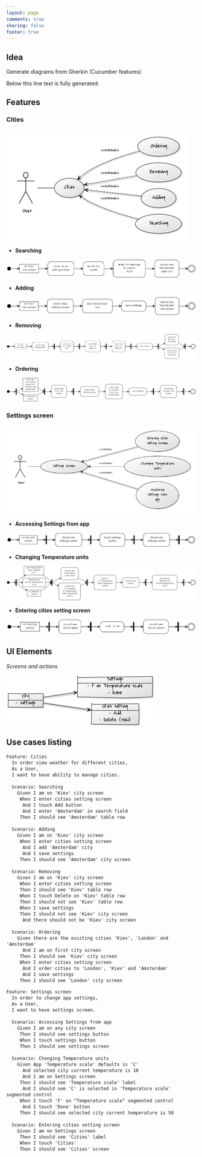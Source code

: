 ```yaml
---
layout: page
comments: true
sharing: false
footer: true
---
```


## Idea

Generate diagrams from Gherkin (Cucumber features)

Below this line text is fully generated:

## Features
### Cities
![Cities](images/957804b581ac5f3021efbb504caffadd.png)

 - **Searching**

![Searching](images/9554e88f3c8e99d07ab7c8f9e92add28.png)

 - **Adding**

![Adding](images/a8e6ffda5dfb336bb5c3ec86d4a4b6c1.png)

 - **Removing**

![Removing](images/e53de7e5cd517b3bd801b8d2c9baa40c.png)

 - **Ordering**

![Ordering](images/fa84612eb36d5404b9e201291b205999.png)

 ### Settings screen
![Settings screen](images/38f64f426a90b600085fb326603a18bf.png)

 - **Accessing Settings from app**

![Accessing Settings from app](images/b09335c3ae09c8dd0850477b54dee29a.png)

 - **Changing Temperature units**

![Changing Temperature units](images/45d8fe78d54fbb4658049aee6a649ee1.png)

 - **Entering cities setting screen**

![Entering cities setting screen](images/3f1550ac31cd5824ea9429e4f3ce972e.png)

 ## UI Elements
*Screens and actions*

![UI Screens and actions](images/1e33f55f77cb49bae2d1da918ed71ff3.png)

 
## Use cases listing

``` gherkin
Feature: Cities
  In order view weather for different cities,
  As a User,
  I want to have ability to manage cities.

  Scenario: Searching
    Given I am on 'Kiev' city screen
     When I enter cities setting screen
      And I touch Add button
      And I enter 'Amsterdam' in search field
     Then I should see 'Amsterdam' table row

  Scenario: Adding
    Given I am on 'Kiev' city screen
     When I enter cities setting screen
      And I add 'Amsterdam' city
      And I save settings
     Then I should see 'Amsterdam' city screen

  Scenario: Removing
    Given I am on 'Kiev' city screen
     When I enter cities setting screen
     Then I should see 'Kiev' table row
     When I touch Delete on 'Kiev' table row
     Then I should not see 'Kiev' table row
     When I save settings
     Then I should not see 'Kiev' city screen
      And there should not be 'Kiev' city screen

  Scenario: Ordering
    Given there are the existing cities 'Kiev', 'London' and 'Amsterdam' 
      And I am on first city screen
     Then I should see 'Kiev' city screen
     When I enter cities setting screen
      And I order cities to 'London', 'Kiev' and 'Amsterdam'
      And I save settings
     Then I should see 'London' city screen
```

 

``` gherkin
Feature: Settings screen
  In order to change app settings,
  As a User,
  I want to have settings screen.

  Scenario: Accessing Settings from app
    Given I am on any city screen
     Then I should see settings button
     When I touch settings button
     Then I should see settings screen

  Scenario: Changing Temperature units
    Given App 'Temperature scale' defaults is 'C'
      And selected city current temperature is 10
      And I am on Settings screen
     Then I should see 'Temperature scale' label
      And I should see 'C' is selected in 'Temperature scale' segmented control
     When I touch 'F' on "Temperature scale" segmented control
      And I touch 'Done' button
     Then I should see selected city current temperature is 50

  Scenario: Entering cities setting screen
    Given I am on Settings screen
     Then I should see 'Cities' label
     When I touch 'Cities'
     Then I should see 'Cities' screen

```

 